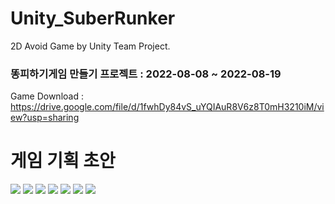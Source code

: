 # Unity_SuberRunker
2D Avoid Game by Unity Team Project.
### 똥피하기게임 만들기 프로젝트 : 2022-08-08 ~ 2022-08-19

Game Download : https://drive.google.com/file/d/1fwhDy84vS_uYQIAuR8V6z8T0mH3210iM/view?usp=sharing

# 게임 기획 초안

<img width="{100%}" src="https://user-images.githubusercontent.com/106148850/183771374-dc86123d-cb66-4d68-908d-1e2f6f9019f7.png"/>

<img width="{100%}" src="https://user-images.githubusercontent.com/106148850/183771386-a8c06575-96c8-47d3-86e0-100ac0463cf3.png"/>

<img width="{100%}" src="https://user-images.githubusercontent.com/106148850/183771388-78b04a8e-1513-42cc-ad20-ad531190370a.png"/>

<img width="{100%}" src="https://user-images.githubusercontent.com/106148850/183771391-690b1158-5cf1-456f-8f63-59d4beb10ceb.png"/>

<img width="{100%}" src="https://user-images.githubusercontent.com/106148850/183771397-2074f85a-f228-46c5-8e1e-4b3ca13fc31f.png"/>

<img width="{100%}" src="https://user-images.githubusercontent.com/106148850/183771401-483af601-8157-4e88-bdb3-831ff24341a8.png"/>

<img width="{100%}" src="https://user-images.githubusercontent.com/106148850/183771408-656bd73b-921d-4837-8f21-97fde8495676.png"/>


